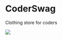 # CoderSwag
Clothing store for coders

<p><img src="https://media.giphy.com/media/owVvkr3xDxpcI/giphy.gif"></p>

